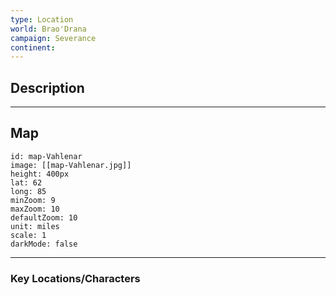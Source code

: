 ```yaml
---
type: Location
world: Brao'Drana
campaign: Severance
continent:
---
```


## Description


---

## Map

```leaflet
id: map-Vahlenar
image: [[map-Vahlenar.jpg]]
height: 400px
lat: 62
long: 85
minZoom: 9
maxZoom: 10
defaultZoom: 10
unit: miles
scale: 1
darkMode: false
```

---

### Key Locations/Characters

